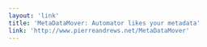 ```yaml
---
layout: 'link'
title: 'MetaDataMover: Automator likes your metadata'
link: 'http://www.pierreandrews.net/MetaDataMover'
---
```

